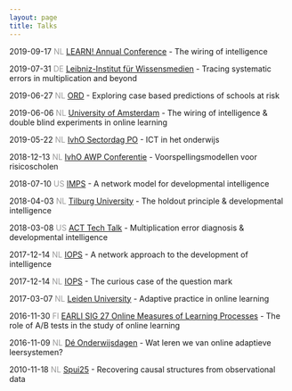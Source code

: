 ```yaml
---
layout: page
title: Talks
---
```


2019-09-17 <font color="#999999">NL</font> [LEARN! Annual Conference](https://learn.vu.nl/) - The wiring of intelligence

2019-07-31 <font color="#999999">DE</font> [Leibniz-Institut für Wissensmedien](https://www.iwm-tuebingen.de/www/index.html) - Tracing systematic errors in multiplication and beyond

2019-06-27 <font color="#999999">NL</font> [ORD](https://ord2019.nl/) - Exploring case based predictions of schools at risk

2019-06-06 <font color="#999999">NL</font> [University of Amsterdam](https://www.uva.nl/en) - The wiring of intelligence & double blind experiments in online learning

2019-05-22 <font color="#999999">NL</font> [IvhO Sectordag PO](https://www.onderwijsinspectie.nl/) - ICT in het onderwijs

2018-12-13 <font color="#999999">NL</font> [IvhO AWP Conferentie](https://www.onderwijsinspectie.nl/) - Voorspellingsmodellen voor risicoscholen

2018-07-10 <font color="#999999">US</font> [IMPS](https://www.psychometricsociety.org/content/imps-2018) - A network model for developmental intelligence

2018-04-03 <font color="#999999">NL</font> [Tilburg University](https://www.tilburguniversity.edu/) - The holdout principle & developmental intelligence

2018-03-08 <font color="#999999">US</font> [ACT Tech Talk](https://actnext.org/) - Multiplication error diagnosis & developmental intelligence

2017-12-14 <font color="#999999">NL</font> [IOPS](https://www.iops.nl/) - A network approach to the development of intelligence

2017-12-14 <font color="#999999">NL</font> [IOPS](https://www.iops.nl/) - The curious case of the question mark

2017-03-07 <font color="#999999">NL</font> [Leiden University](https://www.universiteitleiden.nl/en) - Adaptive practice in online learning

2016-11-30 <font color="#999999">FI</font> [EARLI SIG 27 Online Measures of Learning Processes](https://www.earli.org/node/50) - The role of A/B tests in the study of online learning

2016-11-09 <font color="#999999">NL</font> [Dé Onderwijsdagen](https://www.deonderwijsdagen.nl) - Wat leren we van online adaptieve leersystemen?

2010-11-18 <font color="#999999">NL</font> [Spui25](https://www.spui25.nl/en) - Recovering causal structures from observational data

<!---
https://techinonderwijs.wordpress.com/2016/11/11/wat-kunnen-we-leren-van-adaptieve-leersystemen/
-->